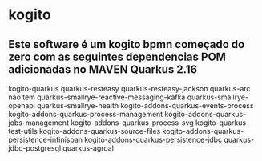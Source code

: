 # kogito

## Este software é um kogito bpmn começado do zero com as seguintes dependencias POM adicionadas no MAVEN Quarkus 2.16
kogito-quarkus
quarkus-resteasy
quarkus-resteasy-jackson
quarkus-arc não tem
quarkus-smallrye-reactive-messaging-kafka
quarkus-smallrye-openapi
quarkus-smallrye-health
kogito-addons-quarkus-events-process
kogito-addons-quarkus-process-management
kogito-addons-quarkus-jobs-management
kogito-addons-quarkus-process-svg
kogito-quarkus-test-utils
kogito-addons-quarkus-source-files
kogito-addons-quarkus-persistence-infinispan
kogito-addons-quarkus-persistence-jdbc
quarkus-jdbc-postgresql
quarkus-agroal

